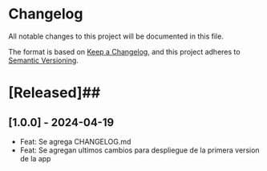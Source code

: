 # Changelog

All notable changes to this project will be documented in this file.

The format is based on [Keep a Changelog](https://keepachangelog.com/en/1.0.0/), and this project adheres to [Semantic Versioning](https://semver.org/spec/v2.0.0.html).

# [Released]##

## [1.0.0] - 2024-04-19

- Feat: Se agrega CHANGELOG.md
- Feat: Se agregan ultimos cambios para despliegue de la primera version de la app